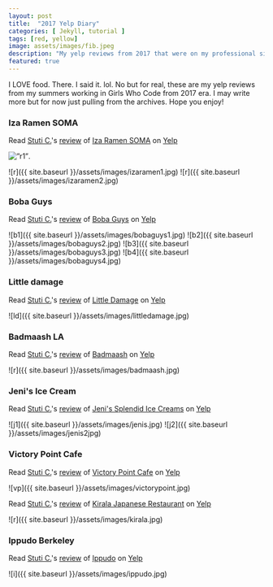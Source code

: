 ```yaml
---
layout: post
title:  "2017 Yelp Diary"
categories: [ Jekyll, tutorial ]
tags: [red, yellow]
image: assets/images/fib.jpeg
description: "My yelp reviews from 2017 that were on my professional site but actually belong here"
featured: true
---
```


I LOVE food. There. I said it. lol. No but for real, these are my yelp reviews from my summers working in Girls Who Code from 2017 era. I may write more but for now just pulling from the archives. Hope you enjoy!

### Iza Ramen SOMA

<p id="newFont"><span class="yelp-review" data-review-id="GboQGrX0OKA9BDJE-mSvbg" data-hostname="www.yelp.com">Read <a href="https://www.yelp.com/user_details?userid=aPsjDzflEXBhUg2w9cTrUg" rel="nofollow noopener">Stuti C.</a>'s <a href="https://www.yelp.com/biz/iza-ramen-soma-san-francisco-2?hrid=GboQGrX0OKA9BDJE-mSvbg" rel="nofollow noopener">review</a> of <a href="https://www.yelp.com/biz/f2wVbiss-7X2YUaOyd6GAw" rel="nofollow noopener">Iza Ramen SOMA</a> on <a href="https://www.yelp.com" rel="nofollow noopener">Yelp</a><script async="async" src="https://www.yelp.com/embed/widgets.js" type="text/javascript"></script></span>

 <img src="stutichugh.github.io/assets/images/izaramen.jpg" alt=”r1”>.
<!-- ![r]({{ site.baseurl }}/assets/images/izaramen.jpg) -->
![r]({{ site.baseurl }}/assets/images/izaramen1.jpg)
![r]({{ site.baseurl }}/assets/images/izaramen2.jpg)

### Boba Guys

<p id="newFont"><span class="yelp-review" data-review-id="liNzR149N6W950QSxDSgyg" data-hostname="www.yelp.com">Read <a href="https://www.yelp.com/user_details?userid=aPsjDzflEXBhUg2w9cTrUg" rel="nofollow noopener">Stuti C.</a>'s <a href="https://www.yelp.com/biz/boba-guys-san-francisco-6?hrid=liNzR149N6W950QSxDSgyg" rel="nofollow noopener">review</a> of <a href="https://www.yelp.com/biz/yn5gA62ekL-TzKBBI_rq-A" rel="nofollow noopener">Boba Guys</a> on <a href="https://www.yelp.com" rel="nofollow noopener">Yelp</a><script async="async" src="https://www.yelp.com/embed/widgets.js" type="text/javascript"></script></span>

![b1]({{ site.baseurl }}/assets/images/bobaguys1.jpg)
![b2]({{ site.baseurl }}/assets/images/bobaguys2.jpg)
![b3]({{ site.baseurl }}/assets/images/bobaguys3.jpg)
![b4]({{ site.baseurl }}/assets/images/bobaguys4.jpg)


### Little damage

<p id="newFont"><span class="yelp-review" data-review-id="pcs-0tGWHShr6zKfU5AdSg" data-hostname="www.yelp.com">Read <a href="https://www.yelp.com/user_details?userid=aPsjDzflEXBhUg2w9cTrUg" rel="nofollow noopener">Stuti C.</a>'s <a href="https://www.yelp.com/biz/little-damage-los-angeles?hrid=pcs-0tGWHShr6zKfU5AdSg" rel="nofollow noopener">review</a> of <a href="https://www.yelp.com/biz/e8oqUt2PJ48xt54xKV-w1w" rel="nofollow noopener">Little Damage</a> on <a href="https://www.yelp.com" rel="nofollow noopener">Yelp</a><script async="async" src="https://www.yelp.com/embed/widgets.js" type="text/javascript"></script></span></p>

![ld]({{ site.baseurl }}/assets/images/littledamage.jpg)


### Badmaash LA

<p id="newFont"><span class="yelp-review" data-review-id="_A4rH674mnL5rl4vZ-huRQ" data-hostname="www.yelp.com">Read <a href="https://www.yelp.com/user_details?userid=aPsjDzflEXBhUg2w9cTrUg" rel="nofollow noopener">Stuti C.</a>'s <a href="https://www.yelp.com/biz/badmaash-los-angeles-2?hrid=_A4rH674mnL5rl4vZ-huRQ" rel="nofollow noopener">review</a> of <a href="https://www.yelp.com/biz/EB-RtApkwptE3wRCQO8bCw" rel="nofollow noopener">Badmaash</a> on <a href="https://www.yelp.com" rel="nofollow noopener">Yelp</a><script async="async" src="https://www.yelp.com/embed/widgets.js" type="text/javascript"></script></span>

![r]({{ site.baseurl }}/assets/images/badmaash.jpg)

### Jeni's Ice Cream

<p id="newFont"><span class="yelp-review" data-review-id="NFrjZFDhSwbp2aeMADMafw" data-hostname="www.yelp.com">Read <a href="https://www.yelp.com/user_details?userid=aPsjDzflEXBhUg2w9cTrUg" rel="nofollow noopener">Stuti C.</a>'s <a href="https://www.yelp.com/biz/jenis-splendid-ice-creams-atlanta?hrid=NFrjZFDhSwbp2aeMADMafw" rel="nofollow noopener">review</a> of <a href="https://www.yelp.com/biz/7_A-E-iZJdJ6_scKDcjBEA" rel="nofollow noopener">Jeni's Splendid Ice Creams</a> on <a href="https://www.yelp.com" rel="nofollow noopener">Yelp</a><script async="async" src="https://www.yelp.com/embed/widgets.js" type="text/javascript"></script></span>

![j1]({{ site.baseurl }}/assets/images/jenis.jpg)
![j2]({{ site.baseurl }}/assets/images/jenis2jpg)

### Victory Point Cafe

<p id="newFont"><span class="yelp-review" data-review-id="41-3FHJ0M7gMZVXO0IijCQ" data-hostname="www.yelp.com">Read <a href="https://www.yelp.com/user_details?userid=aPsjDzflEXBhUg2w9cTrUg" rel="nofollow noopener">Stuti C.</a>'s <a href="https://www.yelp.com/biz/victory-point-cafe-berkeley?hrid=41-3FHJ0M7gMZVXO0IijCQ" rel="nofollow noopener">review</a> of <a href="https://www.yelp.com/biz/ftCqZFmlv-FIeAunBjVWrw" rel="nofollow noopener">Victory Point Cafe</a> on <a href="https://www.yelp.com" rel="nofollow noopener">Yelp</a><script async="async" src="https://www.yelp.com/embed/widgets.js" type="text/javascript"></script></span>

![vp]({{ site.baseurl }}/assets/images/victorypoint.jpg)

<p id="newFont"><span class="yelp-review" data-review-id="EBUwGcw2a1yPW0o5i-Cxqw" data-hostname="www.yelp.com">Read <a href="https://www.yelp.com/user_details?userid=aPsjDzflEXBhUg2w9cTrUg" rel="nofollow noopener">Stuti C.</a>'s <a href="https://www.yelp.com/biz/kirala-japanese-restaurant-berkeley?hrid=EBUwGcw2a1yPW0o5i-Cxqw" rel="nofollow noopener">review</a> of <a href="https://www.yelp.com/biz/5VAapc_o_KoQP9nAyh4iUQ" rel="nofollow noopener">Kirala Japanese Restaurant</a> on <a href="https://www.yelp.com" rel="nofollow noopener">Yelp</a><script async="async" src="https://www.yelp.com/embed/widgets.js" type="text/javascript"></script></span>

![r]({{ site.baseurl }}/assets/images/kirala.jpg)

### Ippudo Berkeley

<p id="newFont"><span class="yelp-review" data-review-id="hGY5uDB22kb5YnaTf-7-eQ" data-hostname="www.yelp.com">Read <a href="https://www.yelp.com/user_details?userid=aPsjDzflEXBhUg2w9cTrUg" rel="nofollow noopener">Stuti C.</a>'s <a href="https://www.yelp.com/biz/ippudo-berkeley?hrid=hGY5uDB22kb5YnaTf-7-eQ" rel="nofollow noopener">review</a> of <a href="https://www.yelp.com/biz/owXlc12HtLAtqi0LkIxZKg" rel="nofollow noopener">Ippudo</a> on <a href="https://www.yelp.com" rel="nofollow noopener">Yelp</a><script async="async" src="https://www.yelp.com/embed/widgets.js" type="text/javascript"></script></span>

![i]({{ site.baseurl }}/assets/images/ippudo.jpg)
